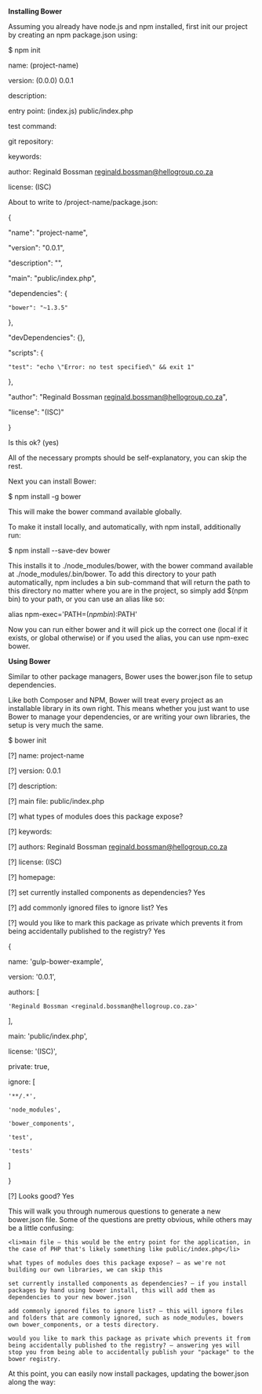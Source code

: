 
<strong>Installing Bower</strong>

Assuming you already have node.js and npm installed, first init our project by creating an npm package.json using:

$ npm init 

name: (project-name)

version: (0.0.0) 0.0.1

description:

entry point: (index.js) public/index.php

test command:

git repository:

keywords:

author: Reginald Bossman <reginald.bossman@hellogroup.co.za>

license: (ISC)

About to write to <path>/project-name/package.json:

{

  "name": "project-name",

  "version": "0.0.1",

  "description": "",

  "main": "public/index.php",

  "dependencies": {

    "bower": "~1.3.5"

  },

  "devDependencies": {},

  "scripts": {

    "test": "echo \"Error: no test specified\" && exit 1"

  },

  "author": "Reginald Bossman <reginald.bossman@hellogroup.co.za>",

  "license": "(ISC)"

}

Is this ok? (yes)

All of the necessary prompts should be self-explanatory, you can skip the rest.

Next you can install Bower:

$ npm install -g bower

This will make the bower command available globally.

To make it install locally, and automatically, with npm install, additionally run:

$ npm install --save-dev bower

This installs it to ./node_modules/bower, with the bower command available at ./node_modules/.bin/bower. To add this directory to your path automatically, npm includes a bin sub-command that will return the path to this directory no matter where you are in the project, so simply add $(npm bin) to your path, or you can use an alias like so:

alias npm-exec='PATH=$(npm bin):$PATH'

Now you can run either bower and it will pick up the correct one (local if it exists, or global otherwise) or if you used the alias, you can use npm-exec bower.

<strong>Using Bower</strong>

Similar to other package managers, Bower uses the bower.json file to setup dependencies.

Like both Composer and NPM, Bower will treat every project as an installable library in its own right. This means whether you just want to use Bower to manage your dependencies, or are writing your own libraries, the setup is very much the same.

$ bower init

[?] name: project-name

[?] version: 0.0.1

[?] description:

[?] main file: public/index.php

[?] what types of modules does this package expose?

[?] keywords:

[?] authors: Reginald Bossman <reginald.bossman@hellogroup.co.za>

[?] license: (ISC)

[?] homepage:

[?] set currently installed components as dependencies? Yes

[?] add commonly ignored files to ignore list? Yes

[?] would you like to mark this package as private which prevents it from being accidentally published to the registry? Yes

{

  name: 'gulp-bower-example',

  version: '0.0.1',

  authors: [

    'Reginald Bossman <reginald.bossman@hellogroup.co.za>'

  ],

  main: 'public/index.php',

  license: '(ISC)',

  private: true,

  ignore: [

    '**/.*',

    'node_modules',

    'bower_components',

    'test',

    'tests'

  ]

}

[?] Looks good? Yes

This will walk you through numerous questions to generate a new bower.json file. Some of the questions are pretty obvious, while others may be a little confusing:

    <li>main file — this would be the entry point for the application, in the case of PHP that's likely something like public/index.php</li>

    what types of modules does this package expose? — as we're not building our own libraries, we can skip this

    set currently installed components as dependencies? — if you install packages by hand using bower install, this will add them as dependencies to your new bower.json
    
    add commonly ignored files to ignore list? — this will ignore files and folders that are commonly ignored, such as node_modules, bowers own bower_components, or a tests directory.
    
    would you like to mark this package as private which prevents it from being accidentally published to the registry? — answering yes will stop you from being able to accidentally publish your "package" to the bower registry.

At this point, you can easily now install packages, updating the bower.json along the way:
